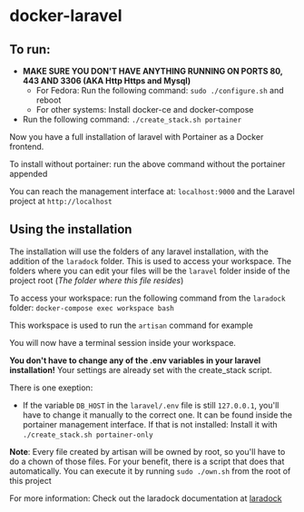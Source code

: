 # docker-laravel

## To run:
* **MAKE SURE YOU DON'T HAVE ANYTHING RUNNING ON PORTS 80, 443 AND 3306 (AKA Http Https and Mysql)**
  * For Fedora: Run the following command: `sudo ./configure.sh` and reboot
  * For other systems: Install docker-ce and docker-compose
* Run the following command: `./create_stack.sh portainer`

Now you have a full installation of laravel with Portainer as a Docker frontend.

To install without portainer: run the above command without the portainer appended

You can reach the management interface at: `localhost:9000` and the Laravel project at `http://localhost`

## Using the installation

The installation will use the folders of any laravel installation, with the addition of the `laradock` folder. This is used to access your workspace. The folders where you can edit your files will be the `laravel` folder inside of the project root (*The folder where this file resides*)

To access your workspace: run the following command from the `laradock` folder: `docker-compose exec workspace bash`

This workspace is used to run the `artisan` command for example

You will now have a terminal session inside your workspace.

**You don't have to change any of the .env variables in your laravel installation!**
Your settings are already set with the create_stack script.

There is one exeption:
 * If the variable `DB_HOST` in the `laravel/.env` file is still `127.0.0.1`, you'll have to change it manually to the correct one. It can be found inside the portainer management interface. If that is not installed: Install it with `./create_stack.sh portainer-only`

**Note**: Every file created by artisan will be owned by root, so you'll have to do a chown of those files. For your benefit, there is a script that does that automatically. You can execute it by running `sudo ./own.sh` from the root of this project


For more information: Check out the laradock documentation at [laradock](http://laradock.io/guides/#Digital-Ocean)
